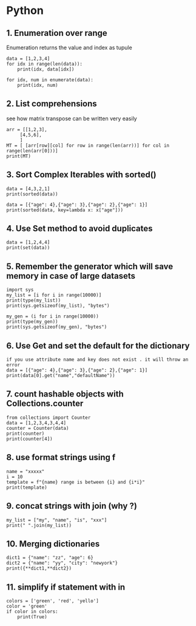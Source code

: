 # Python

## 1. Enumeration over range 

Enumeration returns the value and index as tupule
```
data = [1,2,3,4]
for idx in range(len(data)):
    print(idx, data[idx])
```
```
for idx, num in enumerate(data):
    print(idx, num)
```

## 2. List comprehensions

see how matrix transpose can be written very easily
```
arr = [[1,2,3],
     [4,5,6],
     ]
MT = [ [arr[row][col] for row in range(len(arr))] for col in range(len(arr[0]))]
print(MT)
```

## 3. Sort Complex Iterables with sorted()

```
data = [4,3,2,1]
print(sorted(data))
```
```
data = [{"age": 4},{"age": 3},{"age": 2},{"age": 1}]
print(sorted(data, key=lambda x: x["age"]))
```

## 4. Use Set method to avoid duplicates

```
data = [1,2,4,4]
print(set(data))
```

## 5. Remember the generator which will save memory in case of large datasets

```
import sys
my_list = [i for i in range(10000)]
print(type(my_list))
print(sys.getsizeof(my_list), "bytes")

my_gen = (i for i in range(10000))
print(type(my_gen))
print(sys.getsizeof(my_gen), "bytes")
```

## 6. Use Get and set the default for the dictionary

```
if you use attribute name and key does not exist . it will throw an error
data = [{"age": 4},{"age": 3},{"age": 2},{"age": 1}]
print(data[0].get("name","defaultName"))
```

## 7. count hashable objects with Collections.counter

```
from collections import Counter
data = [1,2,3,4,3,4,4]
counter = Counter(data)
print(counter)
print(counter[4])
```

## 8. use format strings using f

```
name = "xxxxx"
i = 10
template = f"{name} range is between {i} and {i*i}"
print(template)
```

## 9. concat strings with join (why ?)

```
my_list = ["my", "name", "is", "xxx"]
print(" ".join(my_list))
```

## 10. Merging dictionaries

```
dict1 = {"name": "zz", "age": 6}
dict2 = {"name": "yy", "city": "newyork"}
print({**dict1,**dict2})
```

## 11. simplify if statement with in

```
colors = ['green', 'red', 'yello']
color = 'green'
if color in colors:
    print(True)
```
